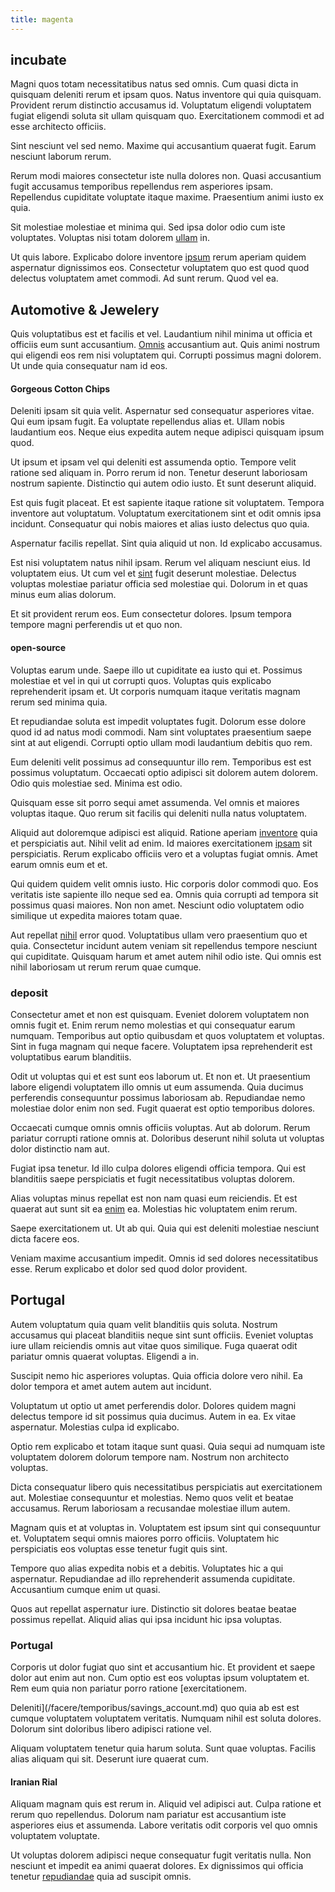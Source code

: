 ```yaml
---
title: magenta
---
```


## incubate

Magni quos totam necessitatibus natus sed omnis. Cum quasi dicta in quisquam deleniti rerum et ipsam quos. Natus inventore qui quia quisquam. Provident rerum distinctio accusamus id. Voluptatum eligendi voluptatem fugiat eligendi soluta sit ullam quisquam quo. Exercitationem commodi et ad esse architecto officiis.

Sint nesciunt vel sed nemo. Maxime qui accusantium quaerat fugit. Earum nesciunt laborum rerum.

Rerum modi maiores consectetur iste nulla dolores non. Quasi accusantium fugit accusamus temporibus repellendus rem asperiores ipsam. Repellendus cupiditate voluptate itaque maxime. Praesentium animi iusto ex quia.

Sit molestiae molestiae et minima qui. Sed ipsa dolor odio cum iste voluptates. Voluptas nisi totam dolorem [ullam](/facere/adipisci/quam/rustic_steel_salad.md) in.

Ut quis labore. Explicabo dolore inventore [ipsum](/dolore/odio/neque/rich_malaysian_ringgit_mindshare.md) rerum aperiam quidem aspernatur dignissimos eos. Consectetur voluptatem quo est quod quod delectus voluptatem amet commodi. Ad sunt rerum. Quod vel ea.

## Automotive & Jewelery

Quis voluptatibus est et facilis et vel. Laudantium nihil minima ut officia et officiis eum sunt accusantium. [Omnis](/facere/adipisci/practical_plastic_sausages.md) accusantium aut. Quis animi nostrum qui eligendi eos rem nisi voluptatem qui. Corrupti possimus magni dolorem. Ut unde quia consequatur nam id eos.

#### Gorgeous Cotton Chips

Deleniti ipsam sit quia velit. Aspernatur sed consequatur asperiores vitae. Qui eum ipsam fugit. Ea voluptate repellendus alias et. Ullam nobis laudantium eos. Neque eius expedita autem neque adipisci quisquam ipsum quod.

Ut ipsum et ipsam vel qui deleniti est assumenda optio. Tempore velit ratione sed aliquam in. Porro rerum id non. Tenetur deserunt laboriosam nostrum sapiente. Distinctio qui autem odio iusto. Et sunt deserunt aliquid.

Est quis fugit placeat. Et est sapiente itaque ratione sit voluptatem. Tempora inventore aut voluptatum. Voluptatum exercitationem sint et odit omnis ipsa incidunt. Consequatur qui nobis maiores et alias iusto delectus quo quia.

Aspernatur facilis repellat. Sint quia aliquid ut non. Id explicabo accusamus.

Est nisi voluptatem natus nihil ipsam. Rerum vel aliquam nesciunt eius. Id voluptatem eius. Ut cum vel et [sint](/dolore/odio/neque/libero/handcrafted_plastic_chicken_buckinghamshire.md) fugit deserunt molestiae. Delectus voluptas molestiae pariatur officia sed molestiae qui. Dolorum in et quas minus eum alias dolorum.

Et sit provident rerum eos. Eum consectetur dolores. Ipsum tempora tempore magni perferendis ut et quo non.

#### open-source

Voluptas earum unde. Saepe illo ut cupiditate ea iusto qui et. Possimus molestiae et vel in qui ut corrupti quos. Voluptas quis explicabo reprehenderit ipsam et. Ut corporis numquam itaque veritatis magnam rerum sed minima quia.

Et repudiandae soluta est impedit voluptates fugit. Dolorum esse dolore quod id ad natus modi commodi. Nam sint voluptates praesentium saepe sint at aut eligendi. Corrupti optio ullam modi laudantium debitis quo rem.

Eum deleniti velit possimus ad consequuntur illo rem. Temporibus est est possimus voluptatum. Occaecati optio adipisci sit dolorem autem dolorem. Odio quis molestiae sed. Minima est odio.

Quisquam esse sit porro sequi amet assumenda. Vel omnis et maiores voluptas itaque. Quo rerum sit facilis qui deleniti nulla natus voluptatem.

Aliquid aut doloremque adipisci est aliquid. Ratione aperiam [inventore](/dolore/bedfordshire_mountains.md) quia et perspiciatis aut. Nihil velit ad enim. Id maiores exercitationem [ipsam](/eos/est/ut/versatile_sports.md) sit perspiciatis. Rerum explicabo officiis vero et a voluptas fugiat omnis. Amet earum omnis eum et et.

Qui quidem quidem velit omnis iusto. Hic corporis dolor commodi quo. Eos veritatis iste sapiente illo neque sed ea. Omnis quia corrupti ad tempora sit possimus quasi maiores. Non non amet. Nesciunt odio voluptatem odio similique ut expedita maiores totam quae.

Aut repellat [nihil](/eos/invoice_parsing.md) error quod. Voluptatibus ullam vero praesentium quo et quia. Consectetur incidunt autem veniam sit repellendus tempore nesciunt qui cupiditate. Quisquam harum et amet autem nihil odio iste. Qui omnis est nihil laboriosam ut rerum rerum quae cumque.

### deposit

Consectetur amet et non est quisquam. Eveniet dolorem voluptatem non omnis fugit et. Enim rerum nemo molestias et qui consequatur earum numquam. Temporibus aut optio quibusdam et quos voluptatem et voluptas. Sint in fuga magnam qui neque facere. Voluptatem ipsa reprehenderit est voluptatibus earum blanditiis.

Odit ut voluptas qui et est sunt eos laborum ut. Et non et. Ut praesentium labore eligendi voluptatem illo omnis ut eum assumenda. Quia ducimus perferendis consequuntur possimus laboriosam ab. Repudiandae nemo molestiae dolor enim non sed. Fugit quaerat est optio temporibus dolores.

Occaecati cumque omnis omnis officiis voluptas. Aut ab dolorum. Rerum pariatur corrupti ratione omnis at. Doloribus deserunt nihil soluta ut voluptas dolor distinctio nam aut.

Fugiat ipsa tenetur. Id illo culpa dolores eligendi officia tempora. Qui est blanditiis saepe perspiciatis et fugit necessitatibus voluptas dolorem.

Alias voluptas minus repellat est non nam quasi eum reiciendis. Et est quaerat aut sunt sit ea [enim](/earum/quo/dolorem/electronics_&_sports_program.md) ea. Molestias hic voluptatem enim rerum.

Saepe exercitationem ut. Ut ab qui. Quia qui est deleniti molestiae nesciunt dicta facere eos.

Veniam maxime accusantium impedit. Omnis id sed dolores necessitatibus esse. Rerum explicabo et dolor sed quod dolor provident.

## Portugal

Autem voluptatum quia quam velit blanditiis quis soluta. Nostrum accusamus qui placeat blanditiis neque sint sunt officiis. Eveniet voluptas iure ullam reiciendis omnis aut vitae quos similique. Fuga quaerat odit pariatur omnis quaerat voluptas. Eligendi a in.

Suscipit nemo hic asperiores voluptas. Quia officia dolore vero nihil. Ea dolor tempora et amet autem autem aut incidunt.

Voluptatum ut optio ut amet perferendis dolor. Dolores quidem magni delectus tempore id sit possimus quia ducimus. Autem in ea. Ex vitae aspernatur. Molestias culpa id explicabo.

Optio rem explicabo et totam itaque sunt quasi. Quia sequi ad numquam iste voluptatem dolorem dolorum tempore nam. Nostrum non architecto voluptas.

Dicta consequatur libero quis necessitatibus perspiciatis aut exercitationem aut. Molestiae consequuntur et molestias. Nemo quos velit et beatae accusamus. Rerum laboriosam a recusandae molestiae illum autem.

Magnam quis et at voluptas in. Voluptatem est ipsum sint qui consequuntur et. Voluptatem sequi omnis maiores porro officiis. Voluptatem hic perspiciatis eos voluptas esse tenetur fugit quis sint.

Tempore quo alias expedita nobis et a debitis. Voluptates hic a qui aspernatur. Repudiandae ad illo reprehenderit assumenda cupiditate. Accusantium cumque enim ut quasi.

Quos aut repellat aspernatur iure. Distinctio sit dolores beatae beatae possimus repellat. Aliquid alias qui ipsa incidunt hic ipsa voluptas.

### Portugal

Corporis ut dolor fugiat quo sint et accusantium hic. Et provident et saepe dolor aut enim aut non. Cum optio est eos voluptas ipsum voluptatem et. Rem eum quia non pariatur porro ratione [exercitationem.

Deleniti](/facere/temporibus/savings_account.md) quo quia ab est est cumque voluptatem voluptatem veritatis. Numquam nihil est soluta dolores. Dolorum sint doloribus libero adipisci ratione vel.

Aliquam voluptatem tenetur quia harum soluta. Sunt quae voluptas. Facilis alias aliquam qui sit. Deserunt iure quaerat cum.

#### Iranian Rial

Aliquam magnam quis est rerum in. Aliquid vel adipisci aut. Culpa ratione et rerum quo repellendus. Dolorum nam pariatur est accusantium iste asperiores eius et assumenda. Labore veritatis odit corporis vel quo omnis voluptatem voluptate.

Ut voluptas dolorem adipisci neque consequatur fugit veritatis nulla. Non nesciunt et impedit ea animi quaerat dolores. Ex dignissimos qui officia tenetur [repudiandae](/eos/est/autem/baby__tools_&_kids_silver_drive.md) quia ad suscipit omnis.

